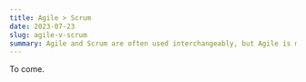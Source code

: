 ```yaml
---
title: Agile > Scrum
date: 2023-07-23
slug: agile-v-scrum
summary: Agile and Scrum are often used interchangeably, but Agile is much more than just Scrum.
---
```


To come.